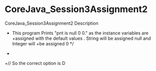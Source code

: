 # CoreJava_Session3Assignment2
CoreJava_Session3Assignment2 Description
* This program Prints "pnt is null 0 0." as the instance variables are 
 +assigned with the default values . String will be assigned null and Integer will 
 +be assigned 0 */
 +
 +// So the correct option is D
